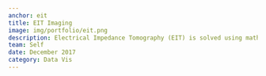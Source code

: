 ```yaml
---
anchor: eit
title: EIT Imaging
image: img/portfolio/eit.png
description: Electrical Impedance Tomography (EIT) is solved using mathematical Green's Functions which was implemented in this project to image an artificial tumor. The project and outputs can be found <a href="https://goo.gl/aKyHmZ">here on github</a>. The project was coded in MATLAB.
team: Self
date: December 2017
category: Data Vis
---
```

